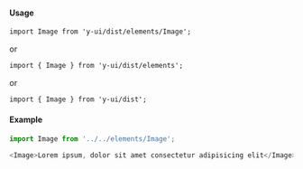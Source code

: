 #### Usage

```markdown
import Image from 'y-ui/dist/elements/Image';
```

or

```markdown
import { Image } from 'y-ui/dist/elements';
```

or

```markdown
import { Image } from 'y-ui/dist';
```

#### Example

```js
import Image from '../../elements/Image';

<Image>Lorem ipsum, dolor sit amet consectetur adipisicing elit</Image>;
```

